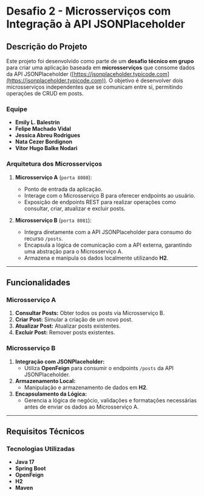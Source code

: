 # Desafio 2 - Microsserviços com Integração à API JSONPlaceholder

## Descrição do Projeto

Este projeto foi desenvolvido como parte de um **desafio técnico em grupo** para criar uma aplicação baseada em **microsserviços** que consome dados da API JSONPlaceholder ([https://jsonplaceholder.typicode.com](https://jsonplaceholder.typicode.com)). O objetivo é desenvolver dois microsserviços independentes que se comunicam entre si, permitindo operações de CRUD em posts.
### Equipe
- **Emily L. Balestrin**  
- **Felipe Machado Vidal**  
- **Jessica Abreu Rodrigues**  
- **Nata Cezer Bordignon**  
- **Vitor Hugo Balke Nodari**
  
### Arquitetura dos Microsserviços

1. **Microsserviço A** (`porta 8080`):  
   - Ponto de entrada da aplicação.  
   - Interage com o Microsserviço B para oferecer endpoints ao usuário.  
   - Exposição de endpoints REST para realizar operações como consultar, criar, atualizar e excluir posts.

2. **Microsserviço B** (`porta 8081`):  
   - Integra diretamente com a API JSONPlaceholder para consumo do recurso `/posts`.  
   - Encapsula a lógica de comunicação com a API externa, garantindo uma abstração para o Microsserviço A.  
   - Armazena e manipula os dados localmente utilizando **H2**.

---

## Funcionalidades

### Microsserviço A
1. **Consultar Posts:** Obter todos os posts via Microsserviço B.  
2. **Criar Post:** Simular a criação de um novo post.  
3. **Atualizar Post:** Atualizar posts existentes.  
4. **Excluir Post:** Remover posts existentes.  

### Microsserviço B
1. **Integração com JSONPlaceholder:**  
   - Utiliza **OpenFeign** para consumir o endpoints `/posts` da API JSONPlaceholder.  
2. **Armazenamento Local:**  
   - Manipulação e armazenamento de dados em **H2**.  
3. **Encapsulamento da Lógica:**  
   - Gerencia a lógica de negócio, validações e formatações necessárias antes de enviar os dados ao Microsserviço A.

---

## Requisitos Técnicos

### Tecnologias Utilizadas
- **Java 17**  
- **Spring Boot**  
- **OpenFeign**  
- **H2**  
- **Maven**  
